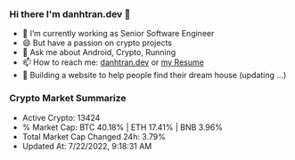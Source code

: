 ### Hi there I'm danhtran.dev 👋

- 🔭 I’m currently working as Senior Software Engineer
- 😄 But have a passion on crypto projects
- 💬 Ask me about Android, Crypto, Running 
- 📫 How to reach me: <a href="https://danhtran.dev" target="_blank">danhtran.dev</a> or <a href="Developer-Resume.pdf" target="_blank">my Resume</a>
- 🌱 Building a website to help people find their dream house (updating ...)

### Crypto Market Summarize
- Active Crypto: 13424
- % Market Cap: BTC 40.18% | ETH 17.41% | BNB 3.96%
- Total Market Cap Changed 24h: 3.79%
- Updated At: 7/22/2022, 9:18:31 AM
